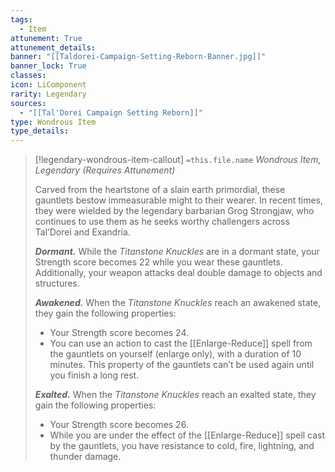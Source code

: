 ```yaml
---
tags:
  - Item
attunement: True
attunement_details: 
banner: "[[Taldorei-Campaign-Setting-Reborn-Banner.jpg]]"
banner_lock: True
classes:
icon: LiComponent
rarity: Legendary
sources:
  - "[[Tal'Dorei Campaign Setting Reborn]]"
type: Wondrous Item
type_details: 
---
```

>[!legendary-wondrous-item-callout] `=this.file.name`
>*Wondrous Item, Legendary (Requires Attunement)*
>
>Carved from the heartstone of a slain earth primordial, these gauntlets bestow immeasurable might to their wearer. In recent times, they were wielded by the legendary barbarian Grog Strongjaw, who continues to use them as he seeks worthy challengers across Tal’Dorei and Exandria.
>
>***Dormant.*** While the *Titanstone Knuckles* are in a dormant state, your Strength score becomes 22 while you wear these gauntlets. Additionally, your weapon attacks deal double damage to objects and structures.
>
>***Awakened.*** When the *Titanstone Knuckles* reach an awakened state, they gain the following properties:
>
>* Your Strength score becomes 24.
>* You can use an action to cast the [[Enlarge-Reduce]] spell from the gauntlets on yourself (enlarge only), with a duration of 10 minutes. This property of the gauntlets can’t be used again until you finish a long rest.
>
>***Exalted.*** When the *Titanstone Knuckles* reach an exalted state, they gain the following properties:
>
>* Your Strength score becomes 26.
>* While you are under the effect of the [[Enlarge-Reduce]] spell cast by the gauntlets, you have resistance to cold, fire, lightning, and thunder damage.
>
>
